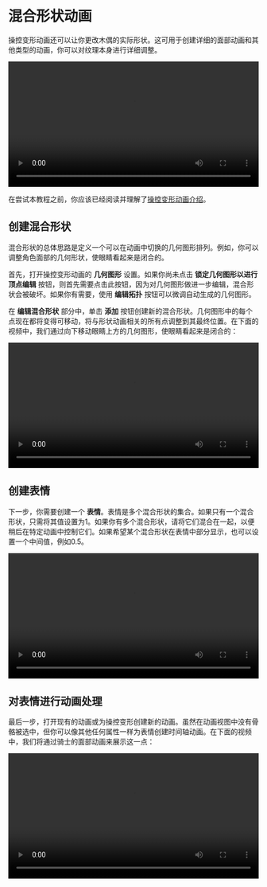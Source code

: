 # 混合形状动画

操控变形动画还可以让你更改木偶的实际形状。这可用于创建详细的面部动画和其他类型的动画，你可以对纹理本身进行详细调整。

<video width="100%" controls loop autoplay>
  <source :src="$withBase('/videos/puppet_warp_blend_shapes.mp4')" type="video/mp4">
  Your browser does not support the video tag.
</video>

在尝试本教程之前，你应该已经阅读并理解了[操控变形动画介绍](/wallpaper-engine-docs/scene/puppet-warp/introduction)。

## 创建混合形状

混合形状的总体思路是定义一个可以在动画中切换的几何图形排列。例如，你可以调整角色面部的几何形状，使眼睛看起来是闭合的。

首先，打开操控变形动画的 **几何图形** 设置。如果你尚未点击 **锁定几何图形以进行顶点编辑** 按钮，则首先需要点击此按钮，因为对几何图形做进一步编辑，混合形状会被破坏。如果你有需要，使用 **编辑拓扑** 按钮可以微调自动生成的几何图形。

在 **编辑混合形状** 部分中，单击 **添加** 按钮创建新的混合形状。几何图形中的每个点现在都将变得可移动，将与形状动画相关的所有点调整到其最终位置。在下面的视频中，我们通过向下移动眼睛上方的几何图形，使眼睛看起来是闭合的：

<video width="100%" controls loop>
  <source :src="$withBase('/videos/puppet_warp_blend_shapes_setup.mp4')" type="video/mp4">
  Your browser does not support the video tag.
</video>

## 创建表情

下一步，你需要创建一个 **表情**。表情是多个混合形状的集合。如果只有一个混合形状，只需将其值设置为1。如果你有多个混合形状，请将它们混合在一起，以便稍后在特定动画中控制它们。如果希望某个混合形状在表情中部分显示，也可以设置一个中间值，例如0.5。

<video width="100%" controls loop>
  <source :src="$withBase('/videos/puppet_warp_blend_shapes_expression.mp4')" type="video/mp4">
  Your browser does not support the video tag.
</video>

## 对表情进行动画处理

最后一步，打开现有的动画或为操控变形创建新的动画。虽然在动画视图中没有骨骼被选中，但你可以像其他任何属性一样为表情创建时间轴动画。在下面的视频中，我们将通过骑士的面部动画来展示这一点：

<video width="100%" controls>
  <source :src="$withBase('/videos/puppet_warp_blend_shapes_animation.mp4')" type="video/mp4">
  Your browser does not support the video tag.
</video>
